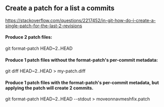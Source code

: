 
## Create a patch for a list a commits

https://stackoverflow.com/questions/2217452/in-git-how-do-i-create-a-single-patch-for-the-last-2-revisions

#### Produce 2 patch files:
git format-patch HEAD~2..HEAD

#### Produce 1 patch files without the format-patch's per-commit metadata:
git diff HEAD~2..HEAD > my-patch.diff

#### Produce 1 patch files with the format-patch's per-commit metadata, but applying the patch will create 2 commits.
git format-patch HEAD~2..HEAD --stdout > moveonnavmeshfix.patch
